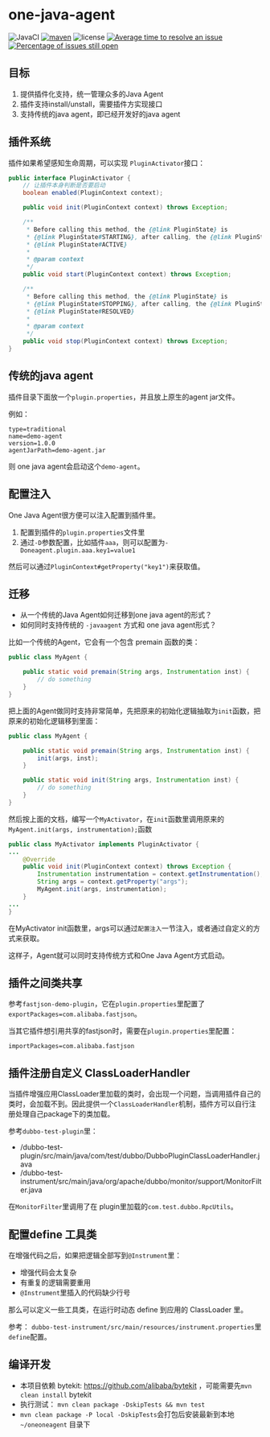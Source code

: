 # one-java-agent
![JavaCI](https://github.com/alibaba/one-java-agent/workflows/JavaCI/badge.svg)
[![maven](https://img.shields.io/maven-central/v/com.alibaba/one-java-agent.svg)](https://search.maven.org/search?q=g:com.alibaba%20AND%20a:one-java-agent*)
![license](https://img.shields.io/github/license/alibaba/one-java-agent.svg)
[![Average time to resolve an issue](http://isitmaintained.com/badge/resolution/alibaba/one-java-agent.svg)](http://isitmaintained.com/project/alibaba/one-java-agent "Average time to resolve an issue")
[![Percentage of issues still open](http://isitmaintained.com/badge/open/alibaba/one-java-agent.svg)](http://isitmaintained.com/project/alibaba/one-java-agent "Percentage of issues still open")

## 目标

1. 提供插件化支持，统一管理众多的Java Agent
2. 插件支持install/unstall，需要插件方实现接口
3. 支持传统的java agent，即已经开发好的java agent


## 插件系统

插件如果希望感知生命周期，可以实现 `PluginActivator`接口：

```java
public interface PluginActivator {
    // 让插件本身判断是否要启动
    boolean enabled(PluginContext context);

    public void init(PluginContext context) throws Exception;

    /**
     * Before calling this method, the {@link PluginState} is
     * {@link PluginState#STARTING}, after calling, the {@link PluginState} is
     * {@link PluginState#ACTIVE}
     *
     * @param context
     */
    public void start(PluginContext context) throws Exception;

    /**
     * Before calling this method, the {@link PluginState} is
     * {@link PluginState#STOPPING}, after calling, the {@link PluginState} is
     * {@link PluginState#RESOLVED}
     *
     * @param context
     */
    public void stop(PluginContext context) throws Exception;
}
```



## 传统的java agent

插件目录下面放一个`plugin.properties`，并且放上原生的agent jar文件。

例如：

```
type=traditional
name=demo-agent
version=1.0.0
agentJarPath=demo-agent.jar
```

则 one java agent会启动这个`demo-agent`。

## 配置注入

One Java Agent很方便可以注入配置到插件里。

1. 配置到插件的`plugin.properties`文件里
2. 通过`-D`参数配置，比如插件`aaa`，则可以配置为`-Doneagent.plugin.aaa.key1=value1`

然后可以通过`PluginContext#getProperty("key1")`来获取值。

## 迁移

* 从一个传统的Java Agent如何迁移到one java agent的形式？
* 如何同时支持传统的 `-javaagent` 方式和 one java agent形式？

比如一个传统的Agent，它会有一个包含 premain 函数的类：

```java
public class MyAgent {

    public static void premain(String args, Instrumentation inst) {
        // do something
    }
}
```

把上面的Agent做同时支持非常简单，先把原来的初始化逻辑抽取为`init`函数，把原来的初始化逻辑移到里面：

```java
public class MyAgent {

    public static void premain(String args, Instrumentation inst) {
        init(args, inst);
    }

    public static void init(String args, Instrumentation inst) {
        // do something
    }
}
```

然后按上面的文档，编写一个`MyActivator`，在`init`函数里调用原来的`MyAgent.init(args, instrumentation);`函数

```java
public class MyActivator implements PluginActivator {
...
    @Override
    public void init(PluginContext context) throws Exception {
        Instrumentation instrumentation = context.getInstrumentation();
        String args = context.getProperty("args");
        MyAgent.init(args, instrumentation);
    }
...
}
```

在MyActivator init函数里，args可以通过`配置注入`一节注入，或者通过自定义的方式来获取。

这样子，Agent就可以同时支持传统方式和One Java Agent方式启动。


## 插件之间类共享

参考`fastjson-demo-plugin`，它在`plugin.properties`里配置了`exportPackages=com.alibaba.fastjson`。

当其它插件想引用共享的fastjson时，需要在`plugin.properties`里配置：

```
importPackages=com.alibaba.fastjson
```

## 插件注册自定义 ClassLoaderHandler

当插件增强应用ClassLoader里加载的类时，会出现一个问题，当调用插件自己的类时，会加载不到。因此提供一个`ClassLoaderHandler`机制，插件方可以自行注册处理自己package下的类加载。

参考`dubbo-test-plugin`里：

* /dubbo-test-plugin/src/main/java/com/test/dubbo/DubboPluginClassLoaderHandler.java
* /dubbo-test-instrument/src/main/java/org/apache/dubbo/monitor/support/MonitorFilter.java

在`MonitorFilter`里调用了在 plugin里加载的`com.test.dubbo.RpcUtils`。


## 配置define 工具类

在增强代码之后，如果把逻辑全部写到`@Instrument`里：

* 增强代码会太复杂
* 有重复的逻辑需要重用
* `@Instrument`里插入的代码缺少行号

那么可以定义一些工具类，在运行时动态 define 到应用的 ClassLoader 里。

参考： `dubbo-test-instrument/src/main/resources/instrument.properties`里`define`配置。


## 编译开发

* 本项目依赖 bytekit: https://github.com/alibaba/bytekit ，可能需要先`mvn clean install` bytekit
* 执行测试： `mvn clean package -DskipTests && mvn test`
* `mvn clean package -P local -DskipTests`会打包后安装最新到本地 `~/oneoneagent` 目录下